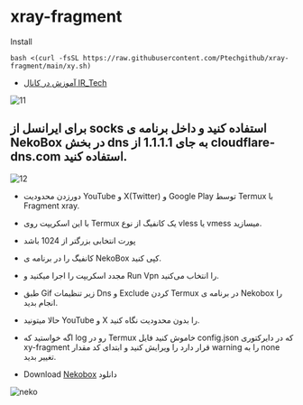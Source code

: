 # xray-fragment


Install
```
bash <(curl -fsSL https://raw.githubusercontent.com/Ptechgithub/xray-fragment/main/xy.sh)
```
- [آموزش در کانال IR_Tech](https://youtu.be/77MWWP4PJsc)

![11](https://raw.githubusercontent.com/Ptechgithub/configs/main/media/11.jpg)

## برای ایرانسل از socks استفاده کنید و داخل برنامه ی NekoBox در بخش dns به جای 1.1.1.1 از cloudflare-dns.com استفاده کنید.
![12](https://raw.githubusercontent.com/Ptechgithub/configs/main/media/12.jpg)
- دورزدن محدودیت YouTube  و X(Twitter) و Google Play توسط Termux با Fragment xray. 
- با این اسکریپت روی Termux یک کانفیگ از نوع  vless یا vmess میسازید. 
- پورت انتخابی بزرگتر از 1024 باشد 
- کانفیگ را در برنامه ی NekoBox کپی کنید. 
- مجدد اسکریپت را اجرا میکنید و Run Vpn را انتخاب می‌کنید. 
- طبق Gif زیر تنظیمات Dns و Exclude کردن Termux در برنامه ی Nekobox را انجام بدید. 
- حالا میتونید YouTube و X را بدون محدودیت نگاه کنید. 
- اگه خواستید که log رو در Termux خاموش کنید  فایل config.json که در دایرکتوری xy-fragment قرار دارد را ویرایش کنید و ابتدای کد مقدار warning را به none تغییر بدید. 

- Download [Nekobox](https://github.com/MatsuriDayo/NekoBoxForAndroid/releases) دانلود 

![neko](https://raw.githubusercontent.com/Ptechgithub/configs/main/media/neko.gif)
